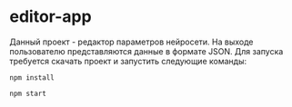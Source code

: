 # editor-app

Данный проект - редактор параметров нейросети. На выходе пользователю представляются данные в формате JSON.
Для запуска требуется скачать проект и запустить следующие команды:

```
npm install
```

```
npm start
```

